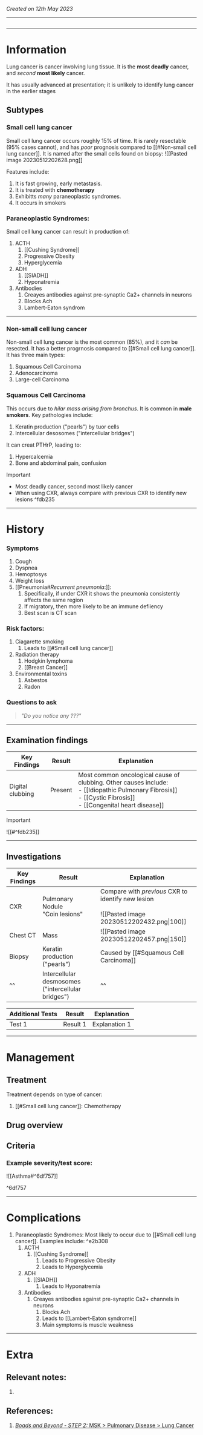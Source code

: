 *Created on 12th May 2023*

---
```toc
```
---

# Information
Lung cancer is cancer involving lung tissue. It is the **most deadly** cancer, and *second* **most likely** cancer. 

It has usually advanced at presentation; it is unlikely to identify lung cancer in the earlier stages

## Subtypes
### Small cell lung cancer
Small cell lung cancer occurs roughly 15% of time. It is rarely resectable (95% cases cannot), and has *poor* prognosis compared to [[#Non-small cell lung cancer]]. It is named after the small cells found on biopsy:
![[Pasted image 20230512202628.png]]

Features include:
1. It is fast growing, early metastasis.
2. It is treated with **chemotherapy**
3. Exhibitts *many* paraneoplastic syndromes.
4. It occurs in smokers

### Paraneoplastic Syndromes:
Small cell lung cancer can result in production of:
1. ACTH
	1. [[Cushing Syndrome]]
	2. Progressive Obesity
	3. Hyperglycemia
2. ADH
	1. [[SIADH]]
	2. Hyponatremia
3. Antibodies
	1. Creayes antibodies against pre-synaptic Ca2+ channels in neurons
	2. Blocks Ach
	3. Lambert-Eaton syndrom

---

### Non-small cell lung cancer
Non-small cell lung cancer is the most common (85%), and it *can* be resected. It has a better progrnosis compared to [[#Small cell lung cancer]]. It has three main types:
1. Squamous Cell Carcinoma
2. Adenocarcinoma
3. Large-cell Carcinoma

### Squamous Cell Carcinoma
This occurs due to *hilar mass arising from bronchus*. It is common in **male smokers**.
Key pathologies include:
1. Keratin production ("pearls") by tuor cells
2. Intercellular desosomes ("intercellular bridges")

It can creat PTHrP, leading to:
1. Hypercalcemia
2. Bone and abdominal pain, confusion


> [!Important]
- Most deadly cancer, second most likely cancer
- When using CXR, always compare with previous CXR to identify new lesions ^fdb235

--- 
# History
### Symptoms
1. Cough
2. Dyspnea
3. Hemoptosys
4. Weight loss
5. [[Pneumonia#*Recurrent pneumonia*:]]:
	1. Specifically, if under CXR it shows the pneumonia consistently affects the same region
	2. If migratory, then more likely to be an immune defiiency
	3. Best scan is CT scan

### Risk factors:
1. Ciagarette smoking
	1. Leads to [[#Small cell lung cancer]]
2. Radiation therapy
	1. Hodgkin lymphoma
	2. [[Breast Cancer]]
3. Environmental toxins
	1. Asbestos
	2. Radon
### Questions to ask
>*"Do you notice any ???"*

---

## Examination findings
| Key Findings     | Result  | Explanation   |
| ---------------- | ------- | ------------- |
| Digital clubbing | Present | Most common oncological cause of clubbing. Other causes include:<br>- [[Idiopathic Pulmonary Fibrosis]]<br>- [[Cystic Fibrosis]]<br>- [[Congenital heart disease]] |

>[!Important]
>![[#^fdb235]]

---

## Investigations

| Key Findings | Result                                             | Explanation                                                                                         |
| ------------ | -------------------------------------------------- | --------------------------------------------------------------------------------------------------- |
| CXR          | Pulmonary Nodule<br>"Coin lesions"                 | Compare with *previous* CXR to identify new lesion<br><br>![[Pasted image 20230512202432.png\|100]] |
| Chest CT     | Mass                                               | ![[Pasted image 20230512202457.png\|150]]                                                           |
| Biopsy       | Keratin production ("pearls")                      | Caused by [[#Squamous Cell Carcinoma]]                                                              |
| ^^           | Intercellular desmosomes ("intercellular bridges") | ^^                                                                                                    |


| Additional Tests               |  Result   | Explanation                |
| ------------------------------ | --- | --------------------- |
| Test 1                            |  Result 1   | Explanation 1 |

---

# Management
## Treatment
Treatment depends on type of cancer:
1. [[#Small cell lung cancer]]: Chemotherapy

## Drug overview

## Criteria
### Example severity/test score:
![[Asthma#^6df757]]

^6df757

---

# Complications
1. Paraneoplastic Syndromes: Most likely to occur due to [[#Small cell lung cancer]]. Examples include: ^e2b308
	1. ACTH
		1. [[Cushing Syndrome]]
			1. Leads to Progressive Obesity
			2. Leads to Hyperglycemia
	2. ADH
		1. [[SIADH]]
			1. Leads to Hyponatremia
	3. Antibodies
		1. Creayes antibodies against pre-synaptic Ca2+ channels in neurons
			1. Blocks Ach
			2. Leads to [[Lambert-Eaton syndrome]]
			3. Main symptoms is muscle weakness

---

# Extra
## Relevant notes:
1. 
## References:
1. [*Boads and Beyond - STEP 2:* MSK > Pulmonary Disease > Lung Cancer](http://10.243.109.99:8080/BnB%20Step%202/Pulmonary/1.%20Pulmonary%20Disease/7.%20Lung%20Cancer%20ATF.mkv)